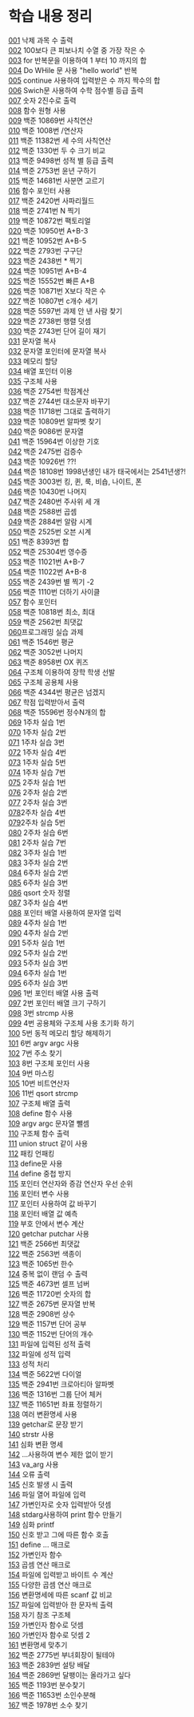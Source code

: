 # 학습 내용 정리
[001](https://github.com/fastew/Worksheet/blob/master/.vscode/001.c) 낙제 과목 수 출력<br>
[002](https://github.com/fastew/Worksheet/blob/master/.vscode/002.c) 100보다 큰 피보나치 수열 중 가장 작은 수<br>
[003](https://github.com/fastew/Worksheet/blob/master/.vscode/003.c) for 반복문을 이용하여 1 부터 10 까지의 합 <br>
[004](https://github.com/fastew/Worksheet/blob/master/.vscode/004.c) Do WHile 문 사용 "hello world" 반복<br>
[005](https://github.com/fastew/Worksheet/blob/master/.vscode/005.c) continue 사용하여 입력받은 수 까지 짝수의 합 <br>
[006](https://github.com/fastew/Worksheet/blob/master/.vscode/006.c) Swich문 사용하여 수학 점수별 등급 출력<br>
[007](https://github.com/fastew/Worksheet/blob/master/.vscode/007.c) 숫자 2진수로 출력<br>
[008](https://github.com/fastew/Worksheet/blob/master/.vscode/008.c) 함수 원형 사용<br>
[009](https://github.com/fastew/Worksheet/blob/master/.vscode/009.c) 백준 10869번 사칙연산 <br>
[010](https://github.com/fastew/Worksheet/blob/master/.vscode/010.c) 백준 1008번 /연산자<br>
[011](https://github.com/fastew/Worksheet/blob/master/.vscode/011.c) 백준 11382번 세 수의 사칙연산 <br>
[012](https://github.com/fastew/Worksheet/blob/master/.vscode/012.c) 백준 1330번 두 수 크기 비교 <br>
[013](https://github.com/fastew/Worksheet/blob/master/.vscode/013.c) 백준 9498번 성적 별 등급 출력<br>
[014](https://github.com/fastew/Worksheet/blob/master/.vscode/014.c) 백준 2753번 윤년 구하기<br>
[015](https://github.com/fastew/Worksheet/blob/master/.vscode/015.c) 백준 14681번 사분면 고르기 <br>
[016](https://github.com/fastew/Worksheet/blob/master/.vscode/016.c) 함수 포인터 사용 <br>
[017](https://github.com/fastew/Worksheet/blob/master/.vscode/017.c) 백준 2420번 사파리월드<br>
[018](https://github.com/fastew/Worksheet/blob/master/.vscode/018.c) 백준 2741번 N 찍기<br>
[019](https://github.com/fastew/Worksheet/blob/master/.vscode/019.c) 백준 10872번 팩토리얼 <br>
[020](https://github.com/fastew/Worksheet/blob/master/.vscode/020.c) 백준 10950번 A+B-3<br>
[021](https://github.com/fastew/Worksheet/blob/master/.vscode/021.c) 백준 10952번 A+B-5<br>
[022](https://github.com/fastew/Worksheet/blob/master/.vscode/022.c) 백준 2793번 구구단<br>
[023](https://github.com/fastew/Worksheet/blob/master/.vscode/023.c) 백준 2438번 * 찍기<br>
[024](https://github.com/fastew/Worksheet/blob/master/.vscode/024.c) 백준 10951번 A+B-4<br>
[025](https://github.com/fastew/Worksheet/blob/master/.vscode/025.c) 백준 15552번 빠른 A+B<br>
[026](https://github.com/fastew/Worksheet/blob/master/.vscode/026.c) 백준 10871번 X보다 작은 수<br>
[027](https://github.com/fastew/Worksheet/blob/master/.vscode/027.c) 백준 10807번 c개수 세기<br>
[028](https://github.com/fastew/Worksheet/blob/master/.vscode/028.c) 백준 5597번 과제 안 낸 사람 찾기<br>
[029](https://github.com/fastew/Worksheet/blob/master/.vscode/029.c) 백준 2738번 행렬 덧셈<br>
[030](https://github.com/fastew/Worksheet/blob/master/.vscode/030.c) 백준 2743번 단어 길이 재기 <br>
[031](https://github.com/fastew/Worksheet/blob/master/.vscode/031.c) 문자열 복사<br>
[032](https://github.com/fastew/Worksheet/blob/master/.vscode/032.c) 문자열 포인터에 문자열 복사<br>
[033](https://github.com/fastew/Worksheet/blob/master/.vscode/033.c) 메모리 할당 <br>
[034](https://github.com/fastew/Worksheet/blob/master/.vscode/034.c) 배열 포인터 이용<br>
[035](https://github.com/fastew/Worksheet/blob/master/.vscode/035.c) 구조체 사용<br>
[036](https://github.com/fastew/Worksheet/blob/master/.vscode/036.c) 백준 2754번 학점계산<br>
[037](https://github.com/fastew/Worksheet/blob/master/.vscode/037.c) 백준 2744번 대소문자 바꾸기<br>
[038](https://github.com/fastew/Worksheet/blob/master/.vscode/038.c) 백준 11718번 그대로 출력하기 <br>
[039](https://github.com/fastew/Worksheet/blob/master/.vscode/039.c) 백준 10809번 알파벳 찾기<br>
[040](https://github.com/fastew/Worksheet/blob/master/.vscode/040.c) 백준 9086번 문자열<br>
[041](https://github.com/fastew/Worksheet/blob/master/.vscode/041.c) 백준 15964번 이상한 기호 <br>
[042](https://github.com/fastew/Worksheet/blob/master/.vscode/042.c) 백준 2475번 검증수<br>
[043](https://github.com/fastew/Worksheet/blob/master/.vscode/043.c) 백준 10926번 ??!<br>
[044](https://github.com/fastew/Worksheet/blob/master/.vscode/044.c) 백준 18108번 1998년생인 내가 태국에서는 2541년생?!<br>
[045](https://github.com/fastew/Worksheet/blob/master/.vscode/045.c) 백준 3003번 킹, 퀸, 룩, 비숍, 나이트, 폰<br>
[046](https://github.com/fastew/Worksheet/blob/master/.vscode/046.c) 백준 10430번 나머지 <br>
[047](https://github.com/fastew/Worksheet/blob/master/.vscode/047.c) 백준 2480번 주사위 세 개 <br>
[048](https://github.com/fastew/Worksheet/blob/master/.vscode/048.c) 백준 2588번 곱셈<br>
[049](https://github.com/fastew/Worksheet/blob/master/.vscode/049.c) 백준 2884번 알람 시계<br>
[050](https://github.com/fastew/Worksheet/blob/master/.vscode/050.c) 백준 2525번 오븐 시계<br>
[051](https://github.com/fastew/Worksheet/blob/master/.vscode/051.c) 백준 8393번 합<br>
[052](https://github.com/fastew/Worksheet/blob/master/.vscode/052.c) 백준 25304번 영수증 <br>
[053](https://github.com/fastew/Worksheet/blob/master/.vscode/053.c) 백준 11021번 A+B-7<br>
[054](https://github.com/fastew/Worksheet/blob/master/.vscode/054.c) 백준 11022번 A+B-8<br>
[055](https://github.com/fastew/Worksheet/blob/master/.vscode/055.c) 백준 2439번 별 찍기 -2<br>
[056](https://github.com/fastew/Worksheet/blob/master/.vscode/056.c) 백준 1110번 더하기 사이클<br>
[057](https://github.com/fastew/Worksheet/blob/master/.vscode/057.c) 함수 포인터 <br>
[058](https://github.com/fastew/Worksheet/blob/master/.vscode/058.c) 백준 10818번 최소, 최대<br>
[059](https://github.com/fastew/Worksheet/blob/master/.vscode/059.c) 백준 2562번 최댓값<br>
[060](https://github.com/fastew/Worksheet/blob/master/.vscode/060.c)프로그래밍 실습 과제<br>
[061](https://github.com/fastew/Worksheet/blob/master/.vscode/061.c) 백준 1546번 평균<br>
[062](https://github.com/fastew/Worksheet/blob/master/.vscode/062.c) 백준 3052번 나머지<br>
[063](https://github.com/fastew/Worksheet/blob/master/.vscode/063.c) 백준 8958번 OX 퀴즈 <br>
[064](https://github.com/fastew/Worksheet/blob/master/.vscode/064.c) 구조체 이용하여 장학 학생 선발<br>
[065](https://github.com/fastew/Worksheet/blob/master/.vscode/065.c) 구조체 공용체 사용<br>
[066](https://github.com/fastew/Worksheet/blob/master/.vscode/066.c) 백준 4344번 평균은 넘겠지<br>
[067](https://github.com/fastew/Worksheet/blob/master/.vscode/067.c) 학점 입력받아서 출력<br>
[068](https://github.com/fastew/Worksheet/blob/master/.vscode/068.c) 백준 15596번 정수N개의 합<br>
[069](https://github.com/fastew/Worksheet/blob/master/.vscode/069.c) 1주차 실습 1번 <br>
[070](https://github.com/fastew/Worksheet/blob/master/.vscode/070.c) 1주차 실습 2번 <br>
[071](https://github.com/fastew/Worksheet/blob/master/.vscode/071.c) 1주차 실습 3번<br>
[072](https://github.com/fastew/Worksheet/blob/master/.vscode/072.c) 1주차 실습 4번<br>
[073](https://github.com/fastew/Worksheet/blob/master/.vscode/073.c) 1주차 실습 5번<br>
[074](https://github.com/fastew/Worksheet/blob/master/.vscode/074.c) 1주차 실습 7번<br>
[075](https://github.com/fastew/Worksheet/blob/master/.vscode/075.c) 2주차 실습 1번 <br>
[076](https://github.com/fastew/Worksheet/blob/master/.vscode/076.c) 2주차 실습 2번 <br>
[077](https://github.com/fastew/Worksheet/blob/master/.vscode/077.c) 2주차 실습 3번 <br>
[078](https://github.com/fastew/Worksheet/blob/master/.vscode/078.c)2주차 실습 4번 <br>
[079](https://github.com/fastew/Worksheet/blob/master/.vscode/079.c)2주차 실습 5번<br>
[080](https://github.com/fastew/Worksheet/blob/master/.vscode/080.c) 2주차 실습 6번<br>
[081](https://github.com/fastew/Worksheet/blob/master/.vscode/081.c) 2주차 실습 7번 <br>
[082](https://github.com/fastew/Worksheet/blob/master/.vscode/082.c) 3주차 실습 1번 <br>
[083](https://github.com/fastew/Worksheet/blob/master/.vscode/083.c) 3주차 실습 2번 <br>
[084](https://github.com/fastew/Worksheet/blob/master/.vscode/084.c) 6주차 실습 2번 <br>
[085](https://github.com/fastew/Worksheet/blob/master/.vscode/085.c) 6주차 실습 3번 <br>
[086](https://github.com/fastew/Worksheet/blob/master/.vscode/086.c) qsort 숫자 정렬 <br>
[087](https://github.com/fastew/Worksheet/blob/master/.vscode/087.c) 3주차 실습 4번<br>
[088](https://github.com/fastew/Worksheet/blob/master/.vscode/088.c) 포인터 배열 사용하여 문자열 입력 <br>
[089](https://github.com/fastew/Worksheet/blob/master/.vscode/089.c) 4주차 실습 1번 <br>
[090](https://github.com/fastew/Worksheet/blob/master/.vscode/090.c) 4주차 실습 2번 <br>
[091](https://github.com/fastew/Worksheet/blob/master/.vscode/091.c) 5주차 실습 1번<br>
[092](https://github.com/fastew/Worksheet/blob/master/.vscode/092.c) 5주차 실습 2번<br>
[093](https://github.com/fastew/Worksheet/blob/master/.vscode/093.c) 5주차 실습 3번 <br>
[094](https://github.com/fastew/Worksheet/blob/master/.vscode/094.c) 6주차 실습 1번 <br>
[095](https://github.com/fastew/Worksheet/blob/master/.vscode/095.c) 6주차 실습 3번 <br>
[096](https://github.com/fastew/Worksheet/blob/master/.vscode/096.c) 1번 포인터 배열 사용 출력 <br>
[097](https://github.com/fastew/Worksheet/blob/master/.vscode/097.c) 2번 포인터 배열 크기 구하기<br>
[098](https://github.com/fastew/Worksheet/blob/master/.vscode/098.c) 3번 strcmp 사용<br>
[099](https://github.com/fastew/Worksheet/blob/master/.vscode/099.c) 4번 공용체와 구조체 사용 초기화 하기<br>
[100](https://github.com/fastew/Worksheet/blob/master/.vscode/100.c) 5번 동적 메모리 할당 해제하기 <br>
[101](https://github.com/fastew/Worksheet/blob/master/.vscode/101.c) 6번 argv argc 사용<br>
[102](https://github.com/fastew/Worksheet/blob/master/.vscode/102.c) 7번 주소 찾기<br>
[103](https://github.com/fastew/Worksheet/blob/master/.vscode/103.c) 8번 구조체 포인터 사용 <br>
[104](https://github.com/fastew/Worksheet/blob/master/.vscode/104.c) 9번 마스킹 <br>
[105](https://github.com/fastew/Worksheet/blob/master/.vscode/105.c) 10번 비트연산자 <br>
[106](https://github.com/fastew/Worksheet/blob/master/.vscode/106.c) 11번 qsort strcmp <br>
[107](https://github.com/fastew/Worksheet/blob/master/.vscode/107.c) 구조체 배열 출력 <br>
[108](https://github.com/fastew/Worksheet/blob/master/.vscode/108.c) define 함수 사용 <br>
[109](https://github.com/fastew/Worksheet/blob/master/.vscode/109.c) argv argc 문자열 뺄셈<br>
[110](https://github.com/fastew/Worksheet/blob/master/.vscode/110.c) 구조체 함수 출력 <br>
[111](https://github.com/fastew/Worksheet/blob/master/.vscode/111.c) union struct 같이 사용<br>
[112](https://github.com/fastew/Worksheet/blob/master/.vscode/112.c) 패킹 언패킹<br>
[113](https://github.com/fastew/Worksheet/blob/master/.vscode/113.c) define문 사용<br>
[114](https://github.com/fastew/Worksheet/blob/master/.vscode/114.c) define 중첩 방지<br>
[115](https://github.com/fastew/Worksheet/blob/master/.vscode/115.c) 포인터 연산자와 증감 연산자 우선 순위<br>
[116](https://github.com/fastew/Worksheet/blob/master/.vscode/116.c) 포인터 변수 사용<br>
[117](https://github.com/fastew/Worksheet/blob/master/.vscode/117.c) 포인터 사용하여 값 바꾸기<br>
[118](https://github.com/fastew/Worksheet/blob/master/.vscode/118.c) 포인터 배열 값 예측 <br>
[119](https://github.com/fastew/Worksheet/blob/master/.vscode/119.c) 부호 안에서 변수 계산<br>
[120](https://github.com/fastew/Worksheet/blob/master/.vscode/120.c) getchar putchar 사용<br>
[121](https://github.com/fastew/Worksheet/blob/master/.vscode/121.c) 백준 2566번 최댓값<br>
[122](https://github.com/fastew/Worksheet/blob/master/.vscode/122.c) 백준 2563번 색종이<br>
[123](https://github.com/fastew/Worksheet/blob/master/.vscode/123.c) 백준 1065번 한수 <br>
[124](https://github.com/fastew/Worksheet/blob/master/.vscode/124.c) 중복 없이 랜덤 수 출력<br>
[125](https://github.com/fastew/Worksheet/blob/master/.vscode/125.c) 백준 4673번 셀프 넘버<br>
[126](https://github.com/fastew/Worksheet/blob/master/.vscode/126.c) 백준 11720번 숫자의 합<br>
[127](https://github.com/fastew/Worksheet/blob/master/.vscode/127.c) 백준 2675번 문자열 반복 <br>
[128](https://github.com/fastew/Worksheet/blob/master/.vscode/128.c) 백준 2908번 상수 <br>
[129](https://github.com/fastew/Worksheet/blob/master/.vscode/129.c) 백준 1157번 단어 공부<br>
[130](https://github.com/fastew/Worksheet/blob/master/.vscode/130.c) 백준 1152번 단어의 개수 <br>
[131](https://github.com/fastew/Worksheet/blob/master/.vscode/131.c) 파일에 입력된 성적 출력 <br>
[132](https://github.com/fastew/Worksheet/blob/master/.vscode/132.c) 파일에 성적 입력 <br>
[133](https://github.com/fastew/Worksheet/blob/master/.vscode/133.c) 성적 처리 <br>
[134](https://github.com/fastew/Worksheet/blob/master/.vscode/134.c) 백준 5622번 다이얼 <br>
[135](https://github.com/fastew/Worksheet/blob/master/.vscode/135.c) 백준 2941번 크로아티아 알파벳<br>
[136](https://github.com/fastew/Worksheet/blob/master/.vscode/136.c) 백준 1316번 그룹 단어 체커 <br>
[137](https://github.com/fastew/Worksheet/blob/master/.vscode/137.c) 백준 11651번 좌표 정렬하기<br>
[138](https://github.com/fastew/Worksheet/blob/master/.vscode/138.c) 여러 변환명세 사용 <br>
[139](https://github.com/fastew/Worksheet/blob/master/.vscode/139.c) getchar로 문장 받기<br>
[140](https://github.com/fastew/Worksheet/blob/master/.vscode/140.c) strstr 사용 <br>
[141](https://github.com/fastew/Worksheet/blob/master/.vscode/141.c) 심화 변환 명세<br>
[142](https://github.com/fastew/Worksheet/blob/master/.vscode/142.c) ...사용하여 변수 제한 없이 받기<br>
[143](https://github.com/fastew/Worksheet/blob/master/.vscode/143.c) va_arg 사용 <br>
[144](https://github.com/fastew/Worksheet/blob/master/.vscode/144.c) 오류 출력 <br>
[145](https://github.com/fastew/Worksheet/blob/master/.vscode/145.c) 신호 발생 시 출력 <br>
[146](https://github.com/fastew/Worksheet/blob/master/.vscode/146.c) 파일 열어 파일에 입력 <br>
[147](https://github.com/fastew/Worksheet/blob/master/.vscode/147.c) 가변인자로 숫자 입력받아 덧셈<br>
[148](https://github.com/fastew/Worksheet/blob/master/.vscode/148.c) stdarg사용하여 print 함수 만들기 <br>
[149](https://github.com/fastew/Worksheet/blob/master/.vscode/149.c) 심화 printf<br>
[150](https://github.com/fastew/Worksheet/blob/master/.vscode/150.c) 신호 받고 그에 따른 함수 호출<br>
[151](https://github.com/fastew/Worksheet/blob/master/.vscode/151.c) define ... 매크로 <br>
[152](https://github.com/fastew/Worksheet/blob/master/.vscode/152.c) 가변인자 함수<br>
[153](https://github.com/fastew/Worksheet/blob/master/.vscode/153.c) 곱셈 연산 매크로<br>
[154](https://github.com/fastew/Worksheet/blob/master/.vscode/154.c) 파일에 입력받고 바이트 수 계산<br>
[155](https://github.com/fastew/Worksheet/blob/master/.vscode/155.c) 다양한 곱셈 연산 매크로<br>
[156](https://github.com/fastew/Worksheet/blob/master/.vscode/156.c) 변환명세에 따른 scanf 값 비교 <br>
[157](https://github.com/fastew/Worksheet/blob/master/.vscode/157.c) 파일에 입력받아 한 문자씩 출력 <br>
[158](https://github.com/fastew/Worksheet/blob/master/.vscode/158.c) 자기 참조 구조체 <br>
[159](https://github.com/fastew/Worksheet/blob/master/.vscode/159.c) 가변인자 함수로 덧셈 <br>
[160](https://github.com/fastew/Worksheet/blob/master/.vscode/160.c) 가변인자 함수로 덧셈 2<br>
[161](https://github.com/fastew/Worksheet/blob/master/.vscode/161.c) 변환명세 맞추기<br>
[162](https://github.com/fastew/Worksheet/blob/master/.vscode/162.c) 백준 2775번 부녀회장이 될테야<br>
[163](https://github.com/fastew/Worksheet/blob/master/.vscode/163.c) 백준 2839번 설탕 배달<br>
[164](https://github.com/fastew/Worksheet/blob/master/.vscode/164.c) 백준 2869번 달팽이는 올라가고 싶다<br>
[165](https://github.com/fastew/Worksheet/blob/master/.vscode/165.c) 백준 1193번 분수찾기<br>
[166](https://github.com/fastew/Worksheet/blob/master/.vscode/166.c) 백준 11653번 소인수분해<br>
[167](https://github.com/fastew/Worksheet/blob/master/.vscode/167.c) 백준 1978번 소수 찾기<br> 